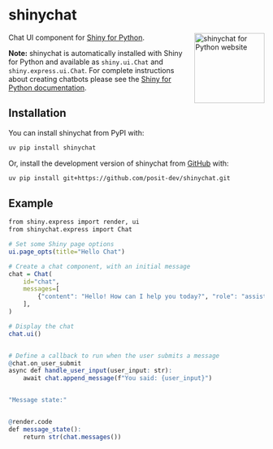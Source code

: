 # shinychat

<a href="https://posit-dev.github.io/shinychat/py"><img src="https://posit-dev.github.io/shinychat/logo.svg" align="right" height="138" alt="shinychat for Python website" /></a>

Chat UI component for [Shiny for Python](https://shiny.posit.co/py/).

**Note:** shinychat is automatically installed with Shiny for Python and available as `shiny.ui.Chat` and `shiny.express.ui.Chat`. For complete instructions about creating chatbots please see the [Shiny for Python documentation](https://shiny.posit.co/py/docs/genai-chatbots.html).

## Installation

You can install shinychat from PyPI with:

```bash
uv pip install shinychat
```

Or, install the development version of shinychat from [GitHub](https://github.com/posit-dev/shinychat) with:

```bash
uv pip install git+https://github.com/posit-dev/shinychat.git
```

## Example

```r
from shiny.express import render, ui
from shinychat.express import Chat

# Set some Shiny page options
ui.page_opts(title="Hello Chat")

# Create a chat component, with an initial message
chat = Chat(
    id="chat",
    messages=[
        {"content": "Hello! How can I help you today?", "role": "assistant"},
    ],
)

# Display the chat
chat.ui()


# Define a callback to run when the user submits a message
@chat.on_user_submit
async def handle_user_input(user_input: str):
    await chat.append_message(f"You said: {user_input}")


"Message state:"


@render.code
def message_state():
    return str(chat.messages())
```

